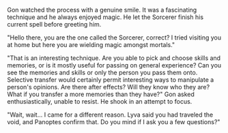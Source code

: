 Gon watched the process with a genuine smile. It was a fascinating technique and he always enjoyed magic. He let the Sorcerer finish his current spell before greeting him.

"Hello there, you are the one called the Sorcerer, correct? I tried visiting you at home but here you are wielding magic amongst mortals." 

"That is an interesting technique. Are you able to pick and choose skills and memories, or is it mostly useful for passing on general experience? Can you see the memories and skills or only the person you pass them onto. Selective transfer would certainly permit interesting ways to manipulate a person's opinions. Are there after effects? Will they know who they are? What if you transfer a more memories than they have?" Gon asked enthusiastically, unable to resist. He shook in an attempt to focus.

"Wait, wait... I came for a different reason. Lyva said you had traveled the void, and Panoptes confirm that. Do you mind if I ask you a few questions?"